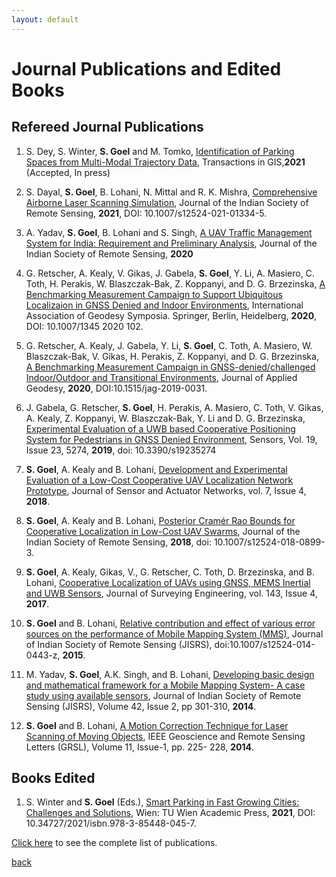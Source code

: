 ```yaml
---
layout: default
---
```


# Journal Publications and Edited Books

## Refereed Journal Publications
1. S. Dey, S. Winter, **S. Goel** and M. Tomko, [Identification of Parking Spaces from Multi-Modal Trajectory Data](https://onlinelibrary.wiley.com/share/author/XTJKYB4M6BTIF4CX3WHG?target=10.1111/tgis.12811), Transactions in GIS,**2021** (Accepted, In press)

2. S. Dayal, **S. Goel**, B. Lohani, N. Mittal and R. K. Mishra, [Comprehensive Airborne Laser Scanning Simulation](https://link.springer.com/article/10.1007/s12524-021-01334-5), Journal of the Indian Society of Remote Sensing, **2021**, DOI: 10.1007/s12524-021-01334-5.

3. A. Yadav, **S. Goel**, B. Lohani and S. Singh, [A UAV Traffic Management System for India: Requirement and Preliminary Analysis](https://link.springer.com/article/10.1007/s12524-020-01226-0), Journal of the Indian Society of Remote Sensing, **2020**

4. G. Retscher, A. Kealy, V. Gikas, J. Gabela, **S. Goel**, Y. Li, A. Masiero, C. Toth, H. Perakis, W. Blaszczak-Bak, Z. Koppanyi, and D. G. Brzezinska, [A Benchmarking Measurement Campaign to Support Ubiquitous Localizaion in GNSS Denied and Indoor Environments](https://link.springer.com/chapter/10.1007/1345_2020_102), International Association of Geodesy Symposia. Springer, Berlin, Heidelberg, **2020**, DOI: 10.1007/1345 2020 102.

5. G. Retscher, A. Kealy, J. Gabela, Y. Li, **S. Goel**, C. Toth, A. Masiero, W. Blaszczak-Bak, V. Gikas, H. Perakis, Z. Koppanyi, and D. G. Brzezinska, [A Benchmarking Measurement Campaign in GNSS-denied/challenged Indoor/Outdoor and Transitional Environments](https://www.degruyter.com/document/doi/10.1515/jag-2019-0031/html), Journal of Applied Geodesy, **2020**, DOI:10.1515/jag-2019-0031.

6. J. Gabela, G. Retscher, **S. Goel**, H. Perakis, A. Masiero, C. Toth, V. Gikas, A. Kealy, Z. Koppanyi, W. Blaszczak-Bak, Y. Li and D. G. Brzezinska, [Experimental Evaluation of a UWB based Cooperative Positioning System for Pedestrians in GNSS Denied Environment](https://www.mdpi.com/1424-8220/19/23/5274), Sensors, Vol. 19, Issue 23, 5274, **2019**, doi: 10.3390/s19235274

7. **S. Goel**, A. Kealy and B. Lohani, [Development and Experimental Evaluation of a Low-Cost Cooperative UAV Localization Network Prototype](https://www.mdpi.com/2224-2708/7/4/42), Journal of Sensor and Actuator Networks, vol. 7, Issue 4, **2018**.

8. **S. Goel**, A. Kealy and B. Lohani, [Posterior Cramér Rao Bounds for Cooperative Localization in Low-Cost UAV Swarms](https://link.springer.com/article/10.1007/s12524-018-0899-3), Journal of the Indian Society of Remote Sensing, **2018**, doi: 10.1007/s12524-018-0899-3.

9. **S. Goel**, A. Kealy, Gikas, V., G. Retscher, C. Toth, D. Brzezinska, and B. Lohani, [Cooperative Localization of UAVs using GNSS, MEMS Inertial and UWB Sensors](https://ascelibrary.org/doi/10.1061/%28ASCE%29SU.1943-5428.0000230), Journal of Surveying Engineering, vol. 143, Issue 4, **2017**.

10. **S. Goel** and B. Lohani, [Relative contribution and effect of various error sources on the performance of Mobile Mapping System (MMS)](https://link.springer.com/article/10.1007/s12524-014-0443-z), Journal of Indian Society of Remote Sensing (JISRS), doi:10.1007/s12524-014-0443-z, **2015**.

11. M. Yadav, **S. Goel**, A.K. Singh, and B. Lohani, [Developing basic design and mathematical framework for a Mobile Mapping System- A case study using available sensors](https://link.springer.com/article/10.1007/s12524-013-0340-x), Journal of Indian Society of Remote Sensing (JISRS), Volume 42, Issue 2, pp 301-310, **2014**.

12. **S. Goel** and B. Lohani, [A Motion Correction Technique for Laser Scanning of Moving Objects](https://ieeexplore.ieee.org/abstract/document/6522133), IEEE Geoscience and Remote Sensing Letters (GRSL), Volume 11, Issue-1, pp. 225- 228, **2014**.


## Books Edited
1. S. Winter and **S. Goel** (Eds.), [Smart Parking in Fast Growing Cities: Challenges and Solutions](https://www.tuwien.at/academicpress/en/product/smart-parking-in-fast-growing-cities-ebook/), Wien: TU Wien Academic Press, **2021**, DOI: 10.34727/2021/isbn.978-3-85448-045-7.

[Click here](https://scholar.google.co.in/citations?user=a3gmiy0AAAAJ&hl=en) to see the complete list of publications.

[back](./)

